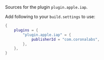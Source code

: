 Sources for the plugin `plugin.apple.iap`.

Add following to your `build.settings` to use:
```lua
{
    plugins = {
        "plugin.apple.iap" = {
            publisherId = "com.coronalabs",
        },
    },
}
```
